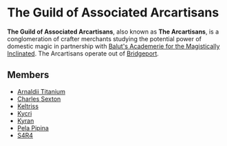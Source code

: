 # The Guild of Associated Arcartisans

**The Guild of Associated Arcartisans**, also known as **The Arcartisans**, is a conglomeration of crafter merchants studying the potential power of domestic magic in partnership with [Balut's Academerie for the Magistically Inclinated](../baluts-academerie/). The Arcartisans operate out of [Bridgeport](../../societies/esterfell-accord/bridgeport/).

## Members

- [Arnaldii Titanium](members/arnaldii-titanium.md)
- [Charles Sexton]((members/charles-sexton.md))
- [Keltriss](members/keltriss.md)
- [Kycri](members/kycri.md)
- [Kyran](members/kyran.md)
- [Pela Pipina](members/pela-pipina.md)
- [S4R4](members/s4r4.md)
